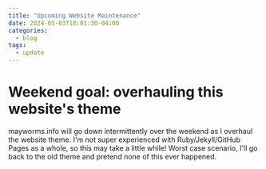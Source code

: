 ```yaml
---
title: "Upcoming Website Maintenance"
date: 2024-05-03T18:01:30-04:00
categories:
  - blog
tags:
  - update
---
```

# Weekend goal: overhauling this website's theme

mayworms.info will go down intermittently over the weekend as I overhaul the website theme. I'm not super experienced with Ruby/Jekyll/GitHub Pages as a whole, so this may take a little while! Worst case scenario, I'll go back to the old theme and pretend none of this ever happened.
